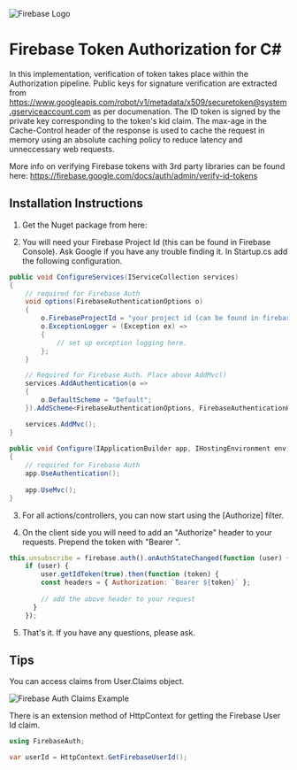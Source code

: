 ![Firebase Logo](https://gregnz.com/images/firebase_logo.png)

# Firebase Token Authorization for C#

In this implementation, verification of token takes place within the Authorization pipeline. Public keys for signature verification are extracted from https://www.googleapis.com/robot/v1/metadata/x509/securetoken@system.gserviceaccount.com as per documenation. The ID token is signed by the private key corresponding to the token's kid claim. The max-age in the Cache-Control header of the response is used to cache the request in memory using an absolute caching policy to reduce latency and unneccessary web requests.

More info on verifying Firebase tokens with 3rd party libraries can be found here:
https://firebase.google.com/docs/auth/admin/verify-id-tokens

## Installation Instructions

1. Get the Nuget package from here: <URL>

2. You will need your Firebase Project Id (this can be found in Firebase Console). Ask Google if you have any trouble finding it. In Startup.cs add the following configuration.  

```csharp
public void ConfigureServices(IServiceCollection services)
{
    // required for Firebase Auth
    void options(FirebaseAuthenticationOptions o)
    {
        o.FirebaseProjectId = "your project id (can be found in firebase console)";
        o.ExceptionLogger = (Exception ex) =>
        {
            // set up exception logging here.
        };
    }

    // Required for Firebase Auth. Place above AddMvc()
    services.AddAuthentication(o =>
    {
        o.DefaultScheme = "Default";
    }).AddScheme<FirebaseAuthenticationOptions, FirebaseAuthenticationHandler>("Default", options);

    services.AddMvc();
}
        
public void Configure(IApplicationBuilder app, IHostingEnvironment env)
{
    // required for Firebase Auth
    app.UseAuthentication();
    
    app.UseMvc();
}
```

3. For all actions/controllers, you can now start using the [Authorize] filter. 

4. On the client side you will need to add an "Authorize" header to your requests. Prepend the token with "Bearer ".

```javascript
this.unsubscribe = firebase.auth().onAuthStateChanged(function (user) {
    if (user) {
        user.getIdToken(true).then(function (token) {
        const headers = { Authorization: `Bearer ${token}` };
          
        // add the above header to your request
      }
    });
```

5. That's it. If you have any questions, please ask.


## Tips

You can access claims from User.Claims object.

![Firebase Auth Claims Example](https://gregnz.com/images/firebase_auth_claims_v2.png)

There is an extension method of HttpContext for getting the Firebase User Id claim. 

```csharp
using FirebaseAuth;

var userId = HttpContext.GetFirebaseUserId();
```

